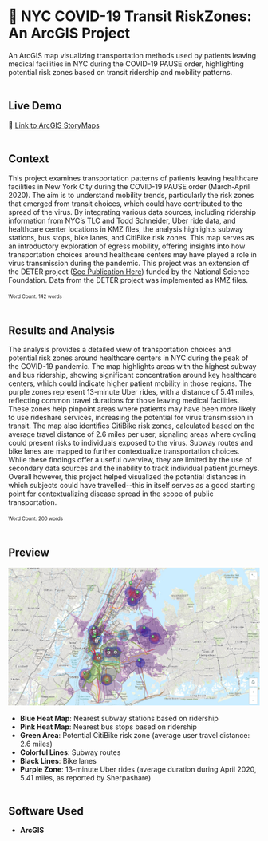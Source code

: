 # 🏥 NYC COVID-19 Transit RiskZones: An ArcGIS Project
An ArcGIS map visualizing transportation methods used by patients leaving medical facilities in NYC during the COVID-19 PAUSE order, highlighting potential risk zones based on transit ridership and mobility patterns.
<br><br>

## Live Demo
🔗 [Link to ArcGIS StoryMaps](https://storymaps.arcgis.com/stories/e4572d7373054bd0b057c77f6875859e)
<br><br>

## Context
This project examines transportation patterns of patients leaving healthcare facilities in New York City during the COVID-19 PAUSE order (March-April 2020). The aim is to understand mobility trends, particularly the risk zones that emerged from transit choices, which could have contributed to the spread of the virus. By integrating various data sources, including ridership information from NYC’s TLC and Todd Schneider, Uber ride data, and healthcare center locations in KMZ files, the analysis highlights subway stations, bus stops, bike lanes, and CitiBike risk zones. This map serves as an introductory exploration of egress mobility, offering insights into how transportation choices around healthcare centers may have played a role in virus transmission during the pandemic. This project was an extension of the DETER project ([See Publication Here](https://www.nature.com/articles/s41597-023-02692-0)) funded by the National Science Foundation. Data from the DETER project was implemented as KMZ files.

<sup><sub>Word Count: 142 words</sub></sup>
<br><br>

## Results and Analysis
The analysis provides a detailed view of transportation choices and potential risk zones around healthcare centers in NYC during the peak of the COVID-19 pandemic. The map highlights areas with the highest subway and bus ridership, showing significant concentration around key healthcare centers, which could indicate higher patient mobility in those regions. The purple zones represent 13-minute Uber rides, with a distance of 5.41 miles, reflecting common travel durations for those leaving medical facilities. These zones help pinpoint areas where patients may have been more likely to use rideshare services, increasing the potential for virus transmission in transit. The map also identifies CitiBike risk zones, calculated based on the average travel distance of 2.6 miles per user, signaling areas where cycling could present risks to individuals exposed to the virus. Subway routes and bike lanes are mapped to further contextualize transportation choices. While these findings offer a useful overview, they are limited by the use of secondary data sources and the inability to track individual patient journeys. Overall however, this project helped visualized the potential distances in which subjects could have travelled--this in itself serves as a good starting point for contextualizing disease spread in the scope of public transportation.

<sup><sub>Word Count: 200 words</sub></sup>
<br><br>

## Preview
![ArcGIS StoryMaps](NYC-COVID19-Transit-RiskZones.png)
- **Blue Heat Map**: Nearest subway stations based on ridership
- **Pink Heat Map**: Nearest bus stops based on ridership
- **Green Area**: Potential CitiBike risk zone (average user travel distance: 2.6 miles)
- **Colorful Lines**: Subway routes
- **Black Lines**: Bike lanes
- **Purple Zone**: 13-minute Uber rides (average duration during April 2020, 5.41 miles, as reported by Sherpashare)
<br><br>

## Software Used
- **ArcGIS**
